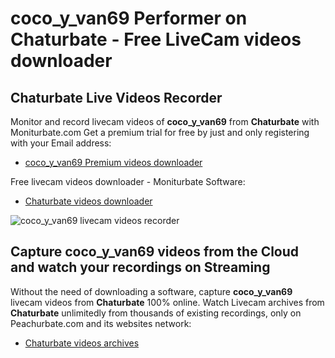# coco_y_van69 Performer on Chaturbate - Free LiveCam videos downloader

## Chaturbate Live Videos Recorder

Monitor and record livecam videos of **coco_y_van69** from **Chaturbate** with Moniturbate.com
Get a premium trial for free by just and only registering with your Email address:
* [coco_y_van69 Premium videos downloader](https://moniturbate.com/request-demo-licence-key.html)

Free livecam videos downloader - Moniturbate Software:
* [Chaturbate videos downloader](https://moniturbate.com/moniturbate-download-software.html)

![coco_y_van69 livecam videos recorder](https://peachurnet.com/templates/moniturbate-software.png)


## Capture coco_y_van69 videos from the Cloud and watch your recordings on Streaming

Without the need of downloading a software, capture **coco_y_van69** livecam videos from **Chaturbate** 100% online.
Watch Livecam archives from **Chaturbate** unlimitedly from thousands of existing recordings, only on Peachurbate.com and its websites network:
* [Chaturbate videos archives](https://peachurnet.com/)